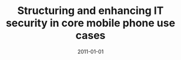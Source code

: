 ---
abstract: ''
authors:
- Andrej Lehtosky
date: '2011-01-01'
featured: false
links:
- name: Publik
  url: https://publik.tuwien.ac.at/showentry.php?ID=205967&lang=1
publication_types:
- '7'
publishDate: '2011-01-01'
title: Structuring and enhancing IT security in core mobile phone use cases
url_pdf: ''
---